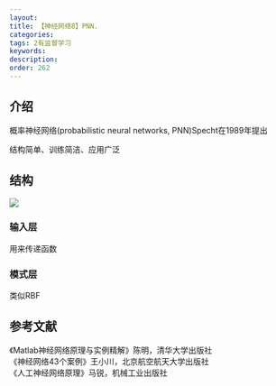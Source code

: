 ```yaml
---
layout:
title: 【神经网络8】PNN.
categories:
tags: 2有监督学习
keywords:
description:
order: 262
---
```



## 介绍

概率神经网络(probabilistic neural networks, PNN)Specht在1989年提出  


结构简单、训练简洁、应用广泛


## 结构
<img src='http://www.guofei.site/public/postimg/ann_pnn.png'>


### 输入层
用来传递函数
### 模式层
类似RBF
## 参考文献
《Matlab神经网络原理与实例精解》陈明，清华大学出版社   
《神经网络43个案例》王小川，北京航空航天大学出版社  
《人工神经网络原理》马锐，机械工业出版社  
